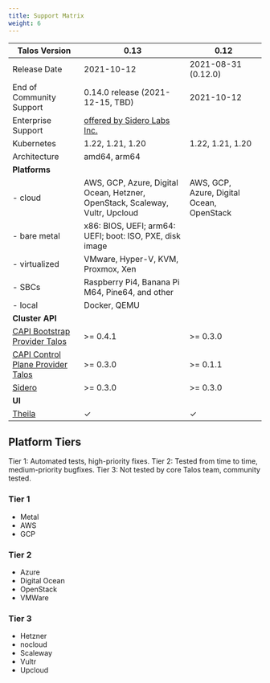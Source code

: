 ```yaml
---
title: Support Matrix
weight: 6
---
```


| Talos Version                                                                                                  | 0.13                               | 0.12                               |
|----------------------------------------------------------------------------------------------------------------|------------------------------------|------------------------------------|
| Release Date                                                                                                   | 2021-10-12                         | 2021-08-31 (0.12.0)                |
| End of Community Support                                                                                       | 0.14.0 release (2021-12-15, TBD)   | 2021-10-12                         |
| Enterprise Support                                                                                             | [offered by Sidero Labs Inc.](https://www.siderolabs.com/support/)      |
| Kubernetes                                                                                                     | 1.22, 1.21, 1.20                   | 1.22, 1.21, 1.20                   |
| Architecture                                                                                                   | amd64, arm64                                                            |
| **Platforms**                                                                                                  |                                    |                                    |
| - cloud                                                                                                        | AWS, GCP, Azure, Digital Ocean, Hetzner, OpenStack, Scaleway, Vultr, Upcloud |  AWS, GCP, Azure, Digital Ocean, OpenStack |
| - bare metal                                                                                                   | x86: BIOS, UEFI; arm64: UEFI; boot: ISO, PXE, disk image                |
| - virtualized                                                                                                  | VMware, Hyper-V, KVM, Proxmox, Xen                                      |
| - SBCs                                                                                                         | Raspberry Pi4, Banana Pi M64, Pine64, and other                         |
| - local                                                                                                        | Docker, QEMU                                                            |
| **Cluster API**                                                                                                |                                    |                                    |
| [CAPI Bootstrap Provider Talos](https://github.com/talos-systems/cluster-api-bootstrap-provider-talos)         | >= 0.4.1                           | >= 0.3.0                           |
| [CAPI Control Plane Provider Talos](https://github.com/talos-systems/cluster-api-control-plane-provider-talos) | >= 0.3.0                           | >= 0.1.1                           |
| [Sidero](https://www.sidero.dev/)                                                                              | >= 0.3.0                           | >= 0.3.0                           |
| **UI**                                                                                                         |                                    |                                    |
| [Theila](https://github.com/talos-systems/theila)                                                              | ✓                                  | ✓                                  |

## Platform Tiers

Tier 1: Automated tests, high-priority fixes.
Tier 2: Tested from time to time, medium-priority bugfixes.
Tier 3: Not tested by core Talos team, community tested.

### Tier 1

* Metal
* AWS
* GCP

### Tier 2

* Azure
* Digital Ocean
* OpenStack
* VMWare

### Tier 3

* Hetzner
* nocloud
* Scaleway
* Vultr
* Upcloud
